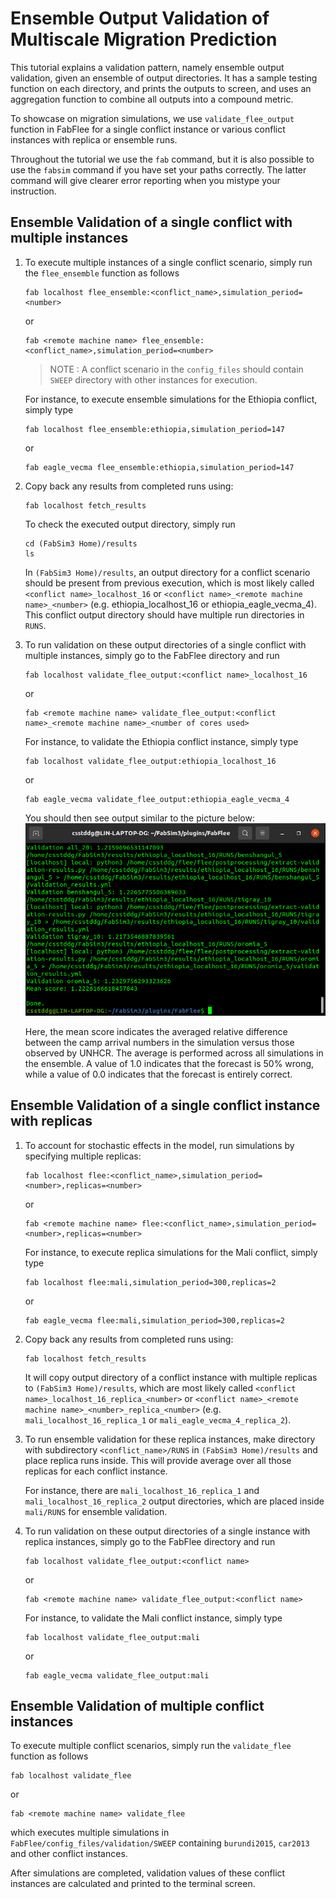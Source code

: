 Ensemble Output Validation of Multiscale Migration Prediction
======

This tutorial explains a validation pattern, namely ensemble output validation, given an ensemble of output directories. 
It has a sample testing function on each directory, and prints the outputs to screen, and uses an aggregation function to combine all outputs into a compound metric.

To showcase on migration simulations, we use `validate_flee_output` function in FabFlee for a single conflict instance or various conflict instances with replica or ensemble runs.

Throughout the tutorial we use the `fab` command, but it is also possible to use the `fabsim` command if you have set your paths correctly. The latter command will give clearer error reporting when you mistype your instruction.

## Ensemble Validation of a single conflict with multiple instances

1.  To execute multiple instances of a single conflict scenario, simply run the `flee_ensemble` function as follows  
    ```
    fab localhost flee_ensemble:<conflict_name>,simulation_period=<number>
    ```
    or 
    ```
    fab <remote machine name> flee_ensemble:<conflict_name>,simulation_period=<number>
    ```
    > NOTE : A conflict scenario in the `config_files` should contain `SWEEP` directory with other instances for execution. 

    For instance, to execute ensemble simulations for the Ethiopia conflict, simply type
    ```
    fab localhost flee_ensemble:ethiopia,simulation_period=147
    ```
    or
    ```
    fab eagle_vecma flee_ensemble:ethiopia,simulation_period=147
    ```
    
2.  Copy back any results from completed runs using:
    ```
    fab localhost fetch_results
    ```
    To check the executed output directory, simply run
    ```
    cd (FabSim3 Home)/results
    ls
    ```
    In `(FabSim3 Home)/results`, an output directory for a conflict scenario should be present from previous execution, which is most likely called `<conflict name>_localhost_16` or `<conflict name>_<remote machine name>_<number>` (e.g. ethiopia_localhost_16 or ethiopia_eagle_vecma_4). This conflict output directory should have multiple run directories in `RUNS`. 

3.  To run validation on these output directories of a single conflict with multiple instances, simply go to the FabFlee directory and run
    ```
    fab localhost validate_flee_output:<conflict name>_localhost_16 
    ```    
    or
    ```
    fab <remote machine name> validate_flee_output:<conflict name>_<remote machine name>_<number of cores used> 
    ```
    
    For instance, to validate the Ethiopia conflict instance, simply type
    ```
    fab localhost validate_flee_output:ethiopia_localhost_16
    ```
    or
    ```
    fab eagle_vecma validate_flee_output:ethiopia_eagle_vecma_4 
    ```
    
    You should then see output similar to the picture below:
    !["Example output"](vvp3-example.png)
    
    Here, the mean score indicates the averaged relative difference between the camp arrival numbers in the simulation versus those observed by UNHCR. The average is performed across all simulations in the ensemble. A value of 1.0 indicates that the forecast is 50% wrong, while a value of 0.0 indicates that the forecast is entirely correct.

## Ensemble Validation of a single conflict instance with replicas

1.  To account for stochastic effects in the model, run simulations by specifying multiple replicas:
    ```
    fab localhost flee:<conflict_name>,simulation_period=<number>,replicas=<number>
    ```
    or 
    ```
    fab <remote machine name> flee:<conflict_name>,simulation_period=<number>,replicas=<number>
    ```
    For instance, to execute replica simulations for the Mali conflict, simply type
    ```
    fab localhost flee:mali,simulation_period=300,replicas=2
    ```
    or
    ```
    fab eagle_vecma flee:mali,simulation_period=300,replicas=2
    ```
    
2.  Copy back any results from completed runs using:
    ```
    fab localhost fetch_results
    ```
    It will copy output directory of a conflict instance with multiple replicas to `(FabSim3 Home)/results`, which are most likely called `<conflict name>_localhost_16_replica_<number>` or `<conflict name>_<remote machine name>_<number>_replica_<number>` (e.g. `mali_localhost_16_replica_1` or `mali_eagle_vecma_4_replica_2`). 
    
3.  To run ensemble validation for these replica instances, make directory with subdirectory `<conflict_name>/RUNS` in `(FabSim3 Home)/results` and place replica runs inside. This will provide average over all those replicas for each conflict instance. 
    
    For instance, there are `mali_localhost_16_replica_1` and `mali_localhost_16_replica_2` output directories, which are placed inside `mali/RUNS` for ensemble validation.      
    
4.  To run validation on these output directories of a single instance with replica instances, simply go to the FabFlee directory and run
    ```
    fab localhost validate_flee_output:<conflict name>
    ```    
    or
    ```
    fab <remote machine name> validate_flee_output:<conflict name>
    ```
    
    For instance, to validate the Mali conflict instance, simply type
    ```
    fab localhost validate_flee_output:mali
    ```
    or
    ```
    fab eagle_vecma validate_flee_output:mali
    
## Ensemble Validation of multiple conflict instances

To execute multiple conflict scenarios, simply run the `validate_flee` function as follows  
```
fab localhost validate_flee
```
or 
```
fab <remote machine name> validate_flee
```
which executes multiple simulations in `FabFlee/config_files/validation/SWEEP` containing `burundi2015`, `car2013` and other conflict instances.
    
After simulations are completed, validation values of these conflict instances are calculated and printed to the terminal screen. 
